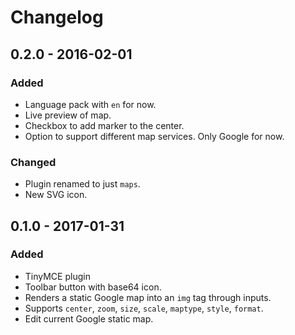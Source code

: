 # Changelog

## 0.2.0 - 2016-02-01
### Added
- Language pack with `en` for now.
- Live preview of map.
- Checkbox to add marker to the center.
- Option to support different map services. Only Google for now.

### Changed
- Plugin renamed to just `maps`.
- New SVG icon.

## 0.1.0 - 2017-01-31
### Added
- TinyMCE plugin
- Toolbar button with base64 icon.
- Renders a static Google map into an `img` tag through inputs.
- Supports `center`, `zoom`, `size`, `scale`, `maptype`, `style`, `format`.
- Edit current Google static map.